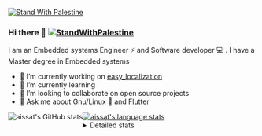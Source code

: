 [![Stand With Palestine](https://raw.githubusercontent.com/TheBSD/StandWithPalestine/main/banner-no-action.svg)](https://thebsd.github.io/StandWithPalestine)
### Hi there 👋   [![StandWithPalestine](https://raw.githubusercontent.com/TheBSD/StandWithPalestine/main/badges/StandWithPalestine.svg)](https://github.com/TheBSD/StandWithPalestine/blob/main/docs/README.md)

I am an Embedded systems Engineer ⚡️ and Software developer 💻 . I have a Master degree in Embedded systems
- 🔭 I’m currently working on [easy_localization](https://pub.dev/packages/easy_localization)
- 🌱 I’m currently learning 
- 👯 I’m looking to collaborate on open source projects
- 💬 Ask me about  Gnu/Linux 🐧 and [Flutter](https://flutter.dev) 

<a href="https://profile-summary-for-github.com/user/aissat">
  <img align="left" height="170px" src="https://github-readme-stats.vercel.app/api?username=aissat&show_icons=true&line_height=27&count_private=true&include_all_commits=true" alt="aissat's GitHub stats"/>
  <img src="https://github-readme-stats.vercel.app/api/top-langs/?username=aissat&hide_langs_below=5&layout=compact" alt="aissat's language stats"/>
</a>

<details>
<summary>Detailed stats</summary>
 

### 🧐 Waka Stats

<!--START_SECTION:waka-->
![Code Time](http://img.shields.io/badge/Code%20Time-6%2C209%20hrs%2012%20mins-blue)

![Profile Views](http://img.shields.io/badge/Profile%20Views-2-blue)

![Lines of code](https://img.shields.io/badge/From%20Hello%20World%20I%27ve%20Written-2.1%20million%20lines%20of%20code-blue)

**🐱 My GitHub Data** 

> 📦 121.6 kB Used in GitHub's Storage 
 > 
> 🏆 198 Contributions in the Year 2024
 > 
> 💼 Opted to Hire
 > 
> 📜 171 Public Repositories 
 > 
> 🔑 30 Private Repositories 
 > 
**I'm a Night 🦉** 

```text
🌞 Morning                593 commits         ██░░░░░░░░░░░░░░░░░░░░░░░   08.04 % 
🌆 Daytime                1223 commits        ████░░░░░░░░░░░░░░░░░░░░░   16.57 % 
🌃 Evening                3058 commits        ██████████░░░░░░░░░░░░░░░   41.44 % 
🌙 Night                  2505 commits        ████████░░░░░░░░░░░░░░░░░   33.95 % 
```
📅 **I'm Most Productive on Thursday** 

```text
Monday                   696 commits         ██░░░░░░░░░░░░░░░░░░░░░░░   09.43 % 
Tuesday                  1132 commits        ████░░░░░░░░░░░░░░░░░░░░░   15.34 % 
Wednesday                872 commits         ███░░░░░░░░░░░░░░░░░░░░░░   11.82 % 
Thursday                 1466 commits        █████░░░░░░░░░░░░░░░░░░░░   19.87 % 
Friday                   1316 commits        ████░░░░░░░░░░░░░░░░░░░░░   17.83 % 
Saturday                 1189 commits        ████░░░░░░░░░░░░░░░░░░░░░   16.11 % 
Sunday                   708 commits         ██░░░░░░░░░░░░░░░░░░░░░░░   09.59 % 
```


📊 **This Week I Spent My Time On** 

```text
🕑︎ Time Zone: Africa/Algiers

💬 Programming Languages: 
Rust                     40 hrs 28 mins      █████████████████████░░░░   85.00 % 
YAML                     4 hrs 34 mins       ██░░░░░░░░░░░░░░░░░░░░░░░   09.61 % 
Markdown                 42 mins             ░░░░░░░░░░░░░░░░░░░░░░░░░   01.48 % 
Other                    35 mins             ░░░░░░░░░░░░░░░░░░░░░░░░░   01.23 % 
SQL                      34 mins             ░░░░░░░░░░░░░░░░░░░░░░░░░   01.21 % 

🔥 Editors: 
VS Code                  47 hrs 37 mins      █████████████████████████   100.00 % 

💻 Operating System: 
Linux                    47 hrs 37 mins      █████████████████████████   100.00 % 
```

**I Mostly Code in Dart** 

```text
Dart                     31 repos            ████████░░░░░░░░░░░░░░░░░   30.39 % 
TypeScript               11 repos            ███░░░░░░░░░░░░░░░░░░░░░░   10.78 % 
Dockerfile               4 repos             █░░░░░░░░░░░░░░░░░░░░░░░░   03.92 % 
C#                       4 repos             █░░░░░░░░░░░░░░░░░░░░░░░░   03.92 % 
Rust                     3 repos             █░░░░░░░░░░░░░░░░░░░░░░░░   02.94 % 
```



**Timeline**

![Lines of Code chart](https://raw.githubusercontent.com/aissat/aissat/master/assets/bar_graph.png)


 Last Updated on 22/08/2024 01:06:48 UTC
<!--END_SECTION:waka-->

</details>
